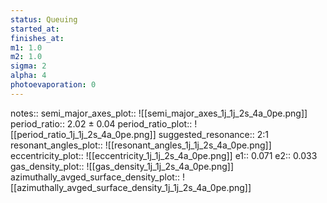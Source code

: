 ```yaml
---
status: Queuing
started_at:
finishes_at:
m1: 1.0
m2: 1.0
sigma: 2
alpha: 4
photoevaporation: 0
---
```


notes::
semi_major_axes_plot:: ![[semi_major_axes_1j_1j_2s_4a_0pe.png]]
period_ratio:: 2.02 ± 0.04
period_ratio_plot:: ![[period_ratio_1j_1j_2s_4a_0pe.png]]
suggested_resonance:: 2:1
resonant_angles_plot:: ![[resonant_angles_1j_1j_2s_4a_0pe.png]]
eccentricity_plot:: ![[eccentricity_1j_1j_2s_4a_0pe.png]]
e1:: 0.071
e2:: 0.033
gas_density_plot:: ![[gas_density_1j_1j_2s_4a_0pe.png]]
azimuthally_avged_surface_density_plot:: ![[azimuthally_avged_surface_density_1j_1j_2s_4a_0pe.png]]
